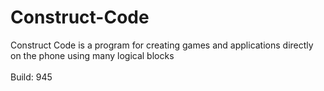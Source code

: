 # Construct-Code
Construct Code is a program for creating games and applications directly on the phone using many logical blocks<br><br>Build: 945
